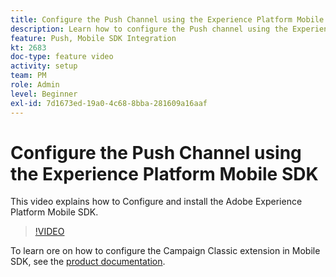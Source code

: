 ```yaml
---
title: Configure the Push Channel using the Experience Platform Mobile SDK 
description: Learn how to configure the Push channel using the Experience Cloud Mobile SDK. 
feature: Push, Mobile SDK Integration
kt: 2683
doc-type: feature video
activity: setup
team: PM
role: Admin
level: Beginner
exl-id: 7d1673ed-19a0-4c68-8bba-281609a16aaf
---
```

# Configure the Push Channel using the Experience Platform Mobile SDK 

This video explains how to Configure and install the Adobe Experience Platform Mobile SDK.

>[!VIDEO](https://video.tv.adobe.com/v/27699?quality=12&learn=on)

To learn ore on how to configure the Campaign Classic extension in Mobile SDK, see the [product documentation](hhttps://github.com/Adobe-Marketing-Cloud/aep-sdks-documentation/blob/master/using-mobile-extensions/adobe-campaignclassic/README.md).
